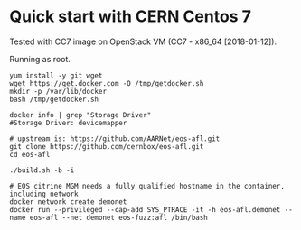 Quick start with CERN Centos 7
===============================

Tested with CC7 image on OpenStack VM (CC7 - x86_64 [2018-01-12]).

Running as root.

```
yum install -y git wget
wget https://get.docker.com -O /tmp/getdocker.sh
mkdir -p /var/lib/docker
bash /tmp/getdocker.sh

docker info | grep "Storage Driver"
#Storage Driver: devicemapper

# upstream is: https://github.com/AARNet/eos-afl.git
git clone https://github.com/cernbox/eos-afl.git
cd eos-afl

./build.sh -b -i

# EOS citrine MGM needs a fully qualified hostname in the container, including network
docker network create demonet
docker run --privileged --cap-add SYS_PTRACE -it -h eos-afl.demonet --name eos-afl --net demonet eos-fuzz:afl /bin/bash 

```
